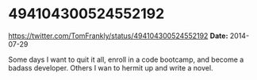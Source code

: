 # 494104300524552192
https://twitter.com/TomFrankly/status/494104300524552192
**Date:** 2014-07-29

Some days I want to quit it all, enroll in a code bootcamp, and become a badass developer. Others I wan to hermit up and write a novel.

